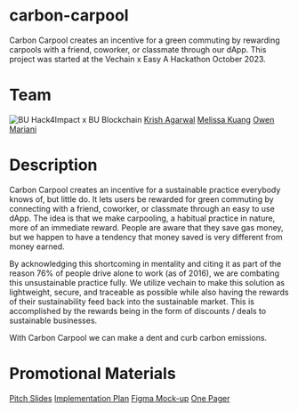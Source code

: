 # carbon-carpool
Carbon Carpool creates an incentive for a green commuting by rewarding carpools with a friend, coworker, or classmate through our dApp. This project was started at the Vechain x Easy A Hackathon October 2023.

# Team
![BU Hack4Impact x BU Blockchain](https://pbs.twimg.com/media/F77ZjyMacAAodhp?format=jpg&name=large)
[Krish Agarwal](agkrish@bu.edu) [Melissa Kuang](mkuang@bu.edu) [Owen Mariani](omariani@bu.edu)

# Description
Carbon Carpool creates an incentive for a sustainable practice everybody knows of, but little do. It lets users be rewarded for green commuting by connecting with a friend, coworker, or classmate through an easy to use dApp. The idea is that we make carpooling, a habitual practice in nature, more of an immediate reward. People are aware that they save gas money, but we happen to have a tendency that money saved is very different from money earned.

By acknowledging this shortcoming in mentality and citing it as part of the reason 76% of people drive alone to work (as of 2016), we are combating this unsustainable practice fully. We utilize vechain to make this solution as lightweight, secure, and traceable as possible while also having the rewards of their sustainability feed back into the sustainable market. This is accomplished by the rewards being in the form of discounts / deals to sustainable businesses.

With Carbon Carpool we can make a dent and curb carbon emissions.

# Promotional Materials
[Pitch Slides](https://www.canva.com/design/DAFwpKOAVq8/z63Oyv1o-LloUW-lGJzFQw/edit?utm_content=DAFwpKOAVq8&utm_campaign=designshare&utm_medium=link2&utm_source=sharebutton)
[Implementation Plan](https://docs.google.com/document/d/16vzvLWkGXCXBRW0BOU0rvn1Y76osaFT38RABQdiBe-k/edit?usp=sharing)
[Figma Mock-up](https://www.figma.com/file/naNvgafuKt32ZkEnVHemBy/Carbon-Carpool?type=design&node-id=0%3A1&mode=design&t=PkYrGpIkr0xO3X8y-1)
[One Pager](https://docs.google.com/presentation/d/1gmOH1GnZDJtoXkYwf2ERrHtrldC8CN3H/edit#slide=id.p1)
